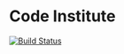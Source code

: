 # Code Institute

[![Build Status](https://travis-ci.org/kmaaallen/Django-E-Commerce.svg?branch=master)](https://travis-ci.org/kmaaallen/Django-E-Commerce)